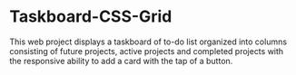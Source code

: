 # Taskboard-CSS-Grid
This web project displays a taskboard of to-do list organized into columns consisting of future projects, active projects and completed projects with the responsive ability to add a card with the tap of a button. 
